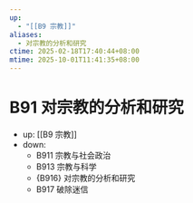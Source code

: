 ```yaml
---
up:
  - "[[B9 宗教]]"
aliases:
  - 对宗教的分析和研究
ctime: 2025-02-18T17:40:44+08:00
mtime: 2025-10-01T11:41:35+08:00
---
```


# B91 对宗教的分析和研究

- up: [[B9 宗教]]
- down:	
	- B911 宗教与社会政治
	- B913 宗教与科学
	- {B916} 对宗教的分析和研究
	- B917 破除迷信
	
